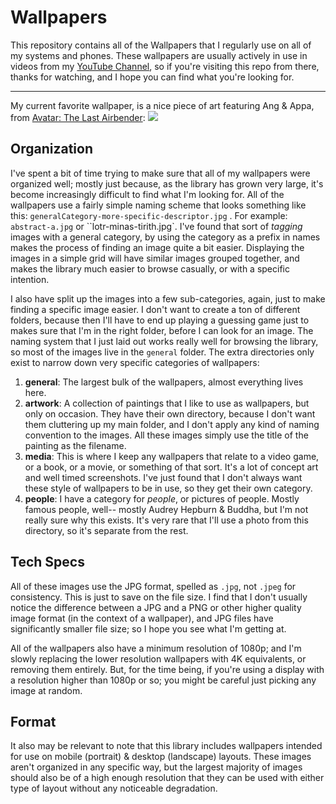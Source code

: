 # Wallpapers
This repository contains all of the Wallpapers that I regularly use on all of my systems and phones. These wallpapers are usually actively in use in videos from my [YouTube Channel]( https://www.youtube.com/user/mackenziegcriswell ), so if you're visiting this repo from there, thanks for watching, and I hope you can find what you're looking for. 

---

My current favorite wallpaper, is a nice piece of art featuring Ang & Appa, from [Avatar: The Last Airbender](https://www.imdb.com/title/tt0417299/): 
![]( http://hdqwalls.com/wallpapers/avatar-the-last-airbender-an.jpg)

## Organization
I've spent a bit of time trying to make sure that all of my wallpapers were organized well; mostly just because, as the library has grown very large, it's become increasingly difficult to find what I'm looking for. All of the wallpapers use a fairly simple naming scheme that looks something like this: ``generalCategory-more-specific-descriptor.jpg`` . For example: ``abstract-a.jpg`` or ``lotr-minas-tirith.jpg`. I've found that sort of *tagging* images with a general category, by using the category as a prefix in names makes the process of finding an image quite a bit easier. Displaying the images in a simple grid will have similar images grouped together, and makes the library much easier to browse casually, or with a specific intention. 

I also have split up the images into a few sub-categories, again, just to make finding a specific image easier. I don't want to create a ton of different folders, because then I'll have to end up playing a guessing game just to makes sure that I'm in the right folder, before I can look for an image. The naming system that I just laid out works really well for browsing the library, so most of the images live in the ``general`` folder. The extra directories only exist to narrow down very specific categories of wallpapers: 

1. **general**: The largest bulk of the wallpapers, almost everything lives here. 
2. **artwork**: A collection of paintings that I like to use as wallpapers, but only on occasion. They have their own directory, because I don't want them cluttering up my main folder, and I don't apply any kind of naming convention to the images. All these images simply use the title of the painting as the filename. 
3. **media**: This is where I keep any wallpapers that relate to a video game, or a book, or a movie, or something of that sort. It's a lot of concept art and well timed screenshots. I've just found that I don't always want these style of wallpapers to be in use, so they get their own category. 
4. **people**: I have a category for *people*, or pictures of people. Mostly famous people, well-- mostly Audrey Hepburn & Buddha, but I'm not really sure why this exists. It's very rare that I'll use a photo from this directory, so it's separate from the rest. 

## Tech Specs
All of these images use the JPG format, spelled as ``.jpg``, not ``.jpeg`` for consistency. This is just to save on the file size. I find that I don't usually notice the difference between a JPG and a PNG or other higher quality image format (in the context of a wallpaper), and JPG files have significantly smaller file size; so I hope you see what I'm getting at. 

All of the wallpapers also have a minimum resolution of 1080p; and I'm slowly replacing the lower resolution wallpapers with 4K equivalents, or removing them entirely. But, for the time being, if you're using a display with a resolution higher than 1080p or so; you might be careful just picking any image at random. 

## Format
It also may be relevant to note that this library includes wallpapers intended for use on mobile (portrait) & desktop (landscape) layouts. These images aren't organized in any specific way, but the largest majority of images should also be of a high enough resolution that they can be used with either type of layout without any noticeable degradation. 
